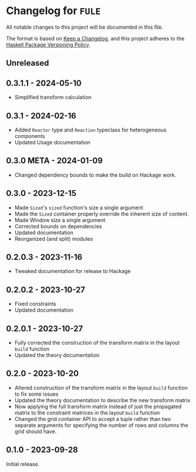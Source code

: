 # Changelog for `FULE`

All notable changes to this project will be documented in this file.

The format is based on [Keep a Changelog](https://keepachangelog.com/en/1.0.0/),
and this project adheres to the
[Haskell Package Versioning Policy](https://pvp.haskell.org/).

## Unreleased

## 0.3.1.1 - 2024-05-10
 - Simplified transform calculation

## 0.3.1 - 2024-02-16
 - Added `Reactor` type and `Reaction` typeclass for heterogeneous components
 - Updated Usage documentation

## 0.3.0 META - 2024-01-09
 - Changed dependency bounds to make the build on Hackage work.

## 0.3.0 - 2023-12-15
 - Made `Sized`'s `sized` function's size a single argument
 - Made the `Sized` container properly override the inherent size of content.
 - Made Window size a single argument
 - Corrected bounds on dependencies
 - Updated documentation
 - Reorganized (and split) modules

## 0.2.0.3 - 2023-11-16
 - Tweaked documentation for release to Hackage

## 0.2.0.2 - 2023-10-27
 - Fixed constraints
 - Updated documentation

## 0.2.0.1 - 2023-10-27
 - Fully corrected the construction of the transform matrix in the layout `build` function
 - Updated the theory documentation

## 0.2.0 - 2023-10-20
 - Altered construction of the transform matrix in the layout `build` function to fix some issues
 - Updated the theory documentation to describe the new transform matrix
 - Now applying the full transform matrix instead of just the propagated matrix to the constraint matrices in the layout `build` function
 - Changed the grid container API to accept a tuple rather than two separate arguments for specifying the number of rows and columns the grid should have.

## 0.1.0 - 2023-09-28
Initial release.

